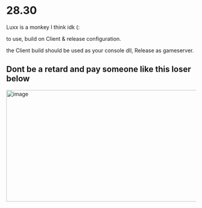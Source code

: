 # 28.30

Luxx is a monkey I think idk (:

to use, build on Client \& release configuration.<br>

the Client build should be used as your console dll, Release as gameserver.

## Dont be a retard and pay someone like this loser below

<img width="525" height="297" alt="image" src="https://github.com/user-attachments/assets/706ed0c5-19a3-45a5-9f13-97f7eb0990f7" />
